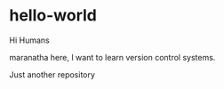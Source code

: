 # hello-world

Hi Humans

maranatha here, I want to learn version control systems. 

Just another repository
